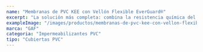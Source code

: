 ```yaml
---
name: "Membranas de PVC KEE con Vellón Flexible EverGuard®"
excerpt: "La solución más completa: combina la resistencia química del KEE con la facilidad de adhesión del vellón flexible."
exampleImage: "/images/productos/membranas-de-pvc-kee-con-vellon-flexible-everguard.webp"
marca: "GAF"
categoria: "Impermeabilizantes PVC"
tipo: "Cubiertas PVC"
---
```

